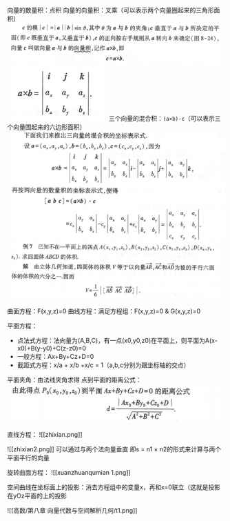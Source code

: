 向量的数量积：点积
向量的向量积：叉乘（可以表示两个向量圈起来的三角形面积）
![](./chacheng.png)
![](./chacheng2.png)
三个向量的混合积：`(a×b)·c`（可以表示三个向量围起来的六边形面积）
![](./hunheji.png)
![](./example.png)

曲面方程：F(x,y,z)=0
曲线方程：满足方程组：F(x,y,z)=0 & G(x,y,z)=0

平面方程：
- 点法式方程：法向量为(A,B,C)，有一点(x0,y0,z0)在平面上，则平面为A(x-x0)+B(y-y0)+C(z-z0)=0
- 一般方程：Ax+By+Cz+D=0
- 截距式方程：x/a + x/b +x/c = 1（a,b,c分别为跟坐标轴的交点）

平面夹角：由法线夹角求得
点到平面的距离公式：
![](./distance.png)

直线方程：
![[zhixian.png]]

![[zhixian2.png]]
可以通过与两个法向量垂直 即s = n1 × n2的形式来计算与两个平面平行的向量

旋转曲面方程：
![[xuanzhuanqumian 1.png]]

空间曲线在坐标面上的投影：消去方程组中的变量x，再和x=0联立（这就是投影在yOz平面的上的投影

![[高数/第八章 向量代数与空间解析几何/t1.png]]